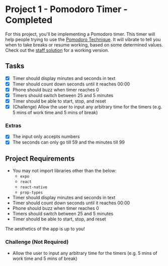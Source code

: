 # Project 1 - Pomodoro Timer - Completed
For this project, you'll be implementing a Pomodoro timer. This timer will help
people trying to use the [Pomodoro Technique](https://en.wikipedia.org/wiki/Pomodoro_Technique).
It will vibrate to tell you when to take breaks or resume working, based on some
determined values. Check out the [staff solution](#staff-solution) for a working
version.

## Tasks
- [x] Timer should display minutes and seconds in text
- [x] Timer should count down seconds until it reaches 00:00
- [x] Phone should buzz when timer reaches 0
- [x] Timers should switch between 25 and 5 minutes
- [x] Timer should be able to start, stop, and reset
- [x] (Challenge) Allow the user to input any arbitrary time for the timers (e.g. 5 mins of work time and 5 mins of break)

### Extras
- [x] The input only accepts numbers
- [x] The seconds can only go till 59 and the minutes till 99

## Project Requirements

- You may not import libraries other than the below:
  - `expo`
  - `react`
  - `react-native`
  - `prop-types`
- Timer should display minutes and seconds in text
- Timer should count down seconds until it reaches 00:00
- Phone should buzz when timer reaches 0
- Timers should switch between 25 and 5 minutes
- Timer should be able to start, stop, and reset

The aesthetics of the app is up to you!



### Challenge (Not Required)
- Allow the user to input any arbitrary time for the timers (e.g. 5 mins of work time and 5 mins of break)


